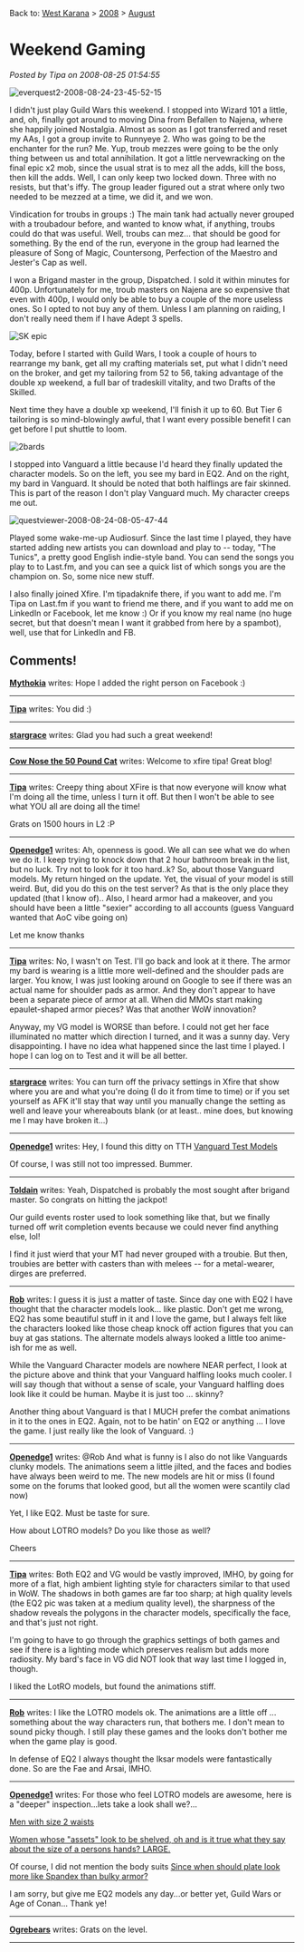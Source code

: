 Back to: [West Karana](/posts/westkarana.md) > [2008](/posts/2008/westkarana.md) > [August](./westkarana.md)
# Weekend Gaming

*Posted by Tipa on 2008-08-25 01:54:55*

![](../../../uploads/2008/08/everquest2-2008-08-24-23-45-52-15.jpg "everquest2-2008-08-24-23-45-52-15")

I didn't just play Guild Wars this weekend. I stopped into Wizard 101 a little, and, oh, finally got around to moving Dina from Befallen to Najena, where she happily joined Nostalgia. Almost as soon as I got transferred and reset my AAs, I got a group invite to Runnyeye 2. Who was going to be the enchanter for the run? Me. Yup, troub mezzes were going to be the only thing between us and total annihilation. It got a little nervewracking on the final epic x2 mob, since the usual strat is to mez all the adds, kill the boss, then kill the adds. Well, I can only keep two locked down. Three with no resists, but that's iffy. The group leader figured out a strat where only two needed to be mezzed at a time, we did it, and we won.

Vindication for troubs in groups :) The main tank had actually never grouped with a troubadour before, and wanted to know what, if anything, troubs could do that was useful. Well, troubs can mez... that should be good for something. By the end of the run, everyone in the group had learned the pleasure of Song of Magic, Countersong, Perfection of the Maestro and Jester's Cap as well. 

I won a Brigand master in the group, Dispatched. I sold it within minutes for 400p. Unfortunately for me, troub masters on Najena are so expensive that even with 400p, I would only be able to buy a couple of the more useless ones. So I opted to not buy any of them. Unless I am planning on raiding, I don't really need them if I have Adept 3 spells.

![](../../../uploads/2008/08/everquest2-2008-08-24-10-06-17-89.jpg "SK epic")

Today, before I started with Guild Wars, I took a couple of hours to rearrange my bank, get all my crafting materials set, put what I didn't need on the broker, and get my tailoring from 52 to 56, taking advantage of the double xp weekend, a full bar of tradeskill vitality, and two Drafts of the Skilled.

Next time they have a double xp weekend, I'll finish it up to 60. But Tier 6 tailoring is so mind-blowingly awful, that I want every possible benefit I can get before I put shuttle to loom.

![](../../../uploads/2008/08/2bards.jpg "2bards")

I stopped into Vanguard a little because I'd heard they finally updated the character models. So on the left, you see my bard in EQ2. And on the right, my bard in Vanguard. It should be noted that both halflings are fair skinned. This is part of the reason I don't play Vanguard much. My character creeps me out.

![](../../../uploads/2008/08/questviewer-2008-08-24-08-05-47-44.jpg "questviewer-2008-08-24-08-05-47-44")

Played some wake-me-up Audiosurf. Since the last time I played, they have started adding new artists you can download and play to -- today, "The Tunics", a pretty good English indie-style band. You can send the songs you play to to Last.fm, and you can see a quick list of which songs you are the champion on. So, some nice new stuff.

I also finally joined Xfire. I'm tipadaknife there, if you want to add me. I'm Tipa on Last.fm if you want to friend me there, and if you want to add me on LinkedIn or Facebook, let me know :) Or if you know my real name (no huge secret, but that doesn't mean I want it grabbed from here by a spambot), well, use that for LinkedIn and FB.

## Comments!

**[Mythokia](http://blog.mythokia.net)** writes: Hope I added the right person on Facebook :)

---

**[Tipa](https://chasingdings.com)** writes: You did :)

---

**[stargrace](http://mmoquests.com)** writes: Glad you had such a great weekend!

---

**[Cow Nose the 50 Pound Cat](http://cownosethe50poundcat.blogspot.com)** writes: Welcome to xfire tipa! Great blog!

---

**[Tipa](https://chasingdings.com)** writes: Creepy thing about XFire is that now everyone will know what I'm doing all the time, unless I turn it off. But then I won't be able to see what YOU all are doing all the time!

Grats on 1500 hours in L2 :P

---

**[Openedge1](http://simple-n-complex.blogspot.com)** writes: Ah, openness is good. We all can see what we do when we do it.
I keep trying to knock down that 2 hour bathroom break in the list, but no luck. Try not to look for it too hard..k?
So, about those Vanguard models. My return hinged on the update. Yet, the visual of your model is still weird. 
But, did you do this on the test server? As that is the only place they updated (that I know of)..
Also, I heard armor had a makeover, and you should have been a little "sexier" according to all accounts (guess Vanguard wanted that AoC vibe going on)

Let me know
thanks

---

**[Tipa](https://chasingdings.com)** writes: No, I wasn't on Test. I'll go back and look at it there. The armor my bard is wearing is a little more well-defined and the shoulder pads are larger. You know, I was just looking around on Google to see if there was an actual name for shoulder pads as armor. And they don't appear to have been a separate piece of armor at all. When did MMOs start making epaulet-shaped armor pieces? Was that another WoW innovation?

Anyway, my VG model is WORSE than before. I could not get her face illuminated no matter which direction I turned, and it was a sunny day. Very disappointing. I have no idea what happened since the last time I played. I hope I can log on to Test and it will be all better.

---

**[stargrace](http://mmoquests.com)** writes: You can turn off the privacy settings in Xfire that show where you are and what you're doing (I do it from time to time) or if you set yourself as AFK it'll stay that way until you manually change the setting as well and leave your whereabouts blank (or at least.. mine does, but knowing me I may have broken it...)

---

**[Openedge1](http://simple-n-complex.blogspot.com)** writes: Hey, I found this ditty on TTH
[Vanguard Test Models](http://vanguard.tentonhammer.com/index.php?module=ContentExpress&func=display&ceid=975)

Of course, I was still not too impressed.
Bummer.

---

**[Toldain](http://toldaintalks.blogspot.com)** writes: Yeah, Dispatched is probably the most sought after brigand master. So congrats on hitting the jackpot!

Our guild events roster used to look something like that, but we finally turned off writ completion events because we could never find anything else, lol!

I find it just wierd that your MT had never grouped with a troubie. But then, troubies are better with casters than with melees -- for a metal-wearer, dirges are preferred.

---

**[Rob](http://www.lostaneighth.com)** writes: I guess it is just a matter of taste. Since day one with EQ2 I have thought that the character models look... like plastic. Don't get me wrong, EQ2 has some beautiful stuff in it and I love the game, but I always felt like the characters looked like those cheap knock off action figures that you can buy at gas stations. The alternate models always looked a little too anime-ish for me as well.

While the Vanguard Character models are nowhere NEAR perfect, I look at the picture above and think that your Vanguard halfling looks much cooler. I will say though that without a sense of scale, your Vanguard halfling does look like it could be human. Maybe it is just too ... skinny? 

Another thing about Vanguard is that I MUCH prefer the combat animations in it to the ones in EQ2. Again, not to be hatin' on EQ2 or anything ... I love the game. I just really like the look of Vanguard. :)

---

**[Openedge1](http://simple-n-complex.blogspot.com)** writes: @Rob
And what is funny is I also do not like Vanguards clunky models. The animations seem a little jilted, and the faces and bodies have always been weird to me. The new models are hit or miss (I found some on the forums that looked good, but all the women were scantily clad now)

Yet, I like EQ2. 
Must be taste for sure. 

How about LOTRO models? Do you like those as well?

Cheers

---

**[Tipa](https://chasingdings.com)** writes: Both EQ2 and VG would be vastly improved, IMHO, by going for more of a flat, high ambient lighting style for characters similar to that used in WoW. The shadows in both games are far too sharp; at high quality levels (the EQ2 pic was taken at a medium quality level), the sharpness of the shadow reveals the polygons in the character models, specifically the face, and that's just not right.

I'm going to have to go through the graphics settings of both games and see if there is a lighting mode which preserves realism but adds more radiosity. My bard's face in VG did NOT look that way last time I logged in, though.

I liked the LotRO models, but found the animations stiff.


---

**[Rob](http://www.lostaneighth.com)** writes: I like the LOTRO models ok. The animations are a little off ... something about the way characters run, that bothers me. I don't mean to sound picky though. I still play these games and the looks don't bother me when the game play is good.

In defense of EQ2 I always thought the Iksar models were fantastically done. So are the Fae and Arsai, IMHO.

---

**[Openedge1](http://simple-n-complex.blogspot.com)** writes: For those who feel LOTRO models are awesome, here is a "deeper" inspection...lets take a look shall we?...

[Men with size 2 waists](http://img242.imageshack.us/img242/5897/40234671he2.jpg)

[Women whose "assets" look to be shelved, oh and is it true what they say about the size of a persons hands? LARGE.](http://img515.imageshack.us/img515/16/19818749fc3.jpg)

Of course, I did not mention the body suits
[Since when should plate look more like Spandex than bulky armor?](http://img515.imageshack.us/img515/999/43757056ln0.jpg)

I am sorry, but give me EQ2 models any day...or better yet, Guild Wars or Age of Conan...
Thank ye!

---

**[Ogrebears](http:www.ogrebear.com)** writes: Grats on the level.

---

